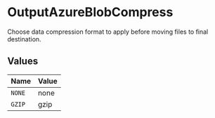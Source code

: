 # OutputAzureBlobCompress

Choose data compression format to apply before moving files to final destination.


## Values

| Name   | Value  |
| ------ | ------ |
| `NONE` | none   |
| `GZIP` | gzip   |